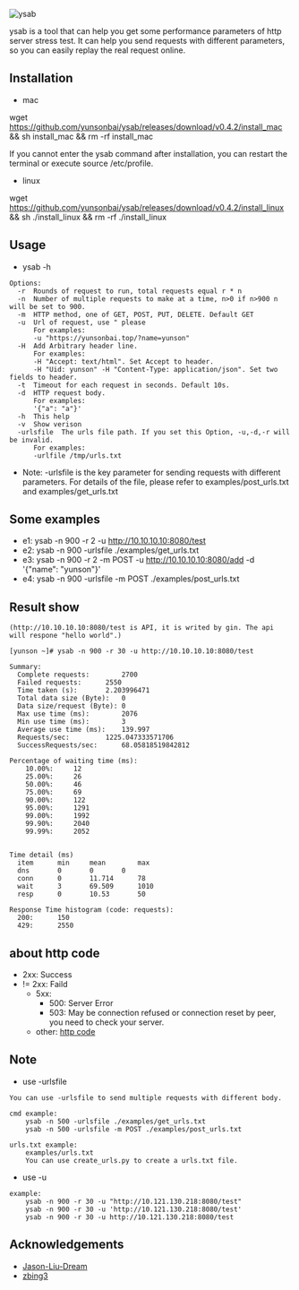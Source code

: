 
![ysab](https://github.com/yunsonbai/ysab/blob/master/ysab2.jpeg)

ysab is a tool that can help you get some performance parameters of http server stress test.
It can help you send requests with different parameters, so you can easily replay the real request online.

## Installation
* mac

wget https://github.com/yunsonbai/ysab/releases/download/v0.4.2/install_mac && sh install_mac && rm -rf install_mac

If you cannot enter the ysab command after installation, you can restart the terminal or execute source /etc/profile.

* linux

wget https://github.com/yunsonbai/ysab/releases/download/v0.4.2/install_linux && sh ./install_linux && rm -rf ./install_linux


## Usage
* ysab -h

```
Options:
  -r  Rounds of request to run, total requests equal r * n
  -n  Number of multiple requests to make at a time, n>0 if n>900 n will be set to 900.
  -m  HTTP method, one of GET, POST, PUT, DELETE. Default GET
  -u  Url of request, use " please
      For examples: 
      -u "https://yunsonbai.top/?name=yunson"
  -H  Add Arbitrary header line.
      For examples:
      -H "Accept: text/html". Set Accept to header.
      -H "Uid: yunson" -H "Content-Type: application/json". Set two fields to header.
  -t  Timeout for each request in seconds. Default 10s.
  -d  HTTP request body. 
      For examples:
      '{"a": "a"}'
  -h  This help
  -v  Show verison
  -urlsfile  The urls file path. If you set this Option, -u,-d,-r will be invalid.
      For examples:
      -urlfile /tmp/urls.txt
```

* Note: -urlsfile is the key parameter for sending requests with different parameters. For details of the file, please refer to examples/post_urls.txt and examples/get_urls.txt

## Some examples
* e1: ysab -n 900 -r 2 -u http://10.10.10.10:8080/test
* e2: ysab -n 900 -urlsfile ./examples/get_urls.txt
* e3: ysab -n 900 -r 2 -m POST -u http://10.10.10.10:8080/add -d '{"name": "yunson"}'
* e4: ysab -n 900 -urlsfile -m POST ./examples/post_urls.txt

## Result show
```
(http://10.10.10.10:8080/test is API, it is writed by gin. The api will respone "hello world".)

[yunson ~]# ysab -n 900 -r 30 -u http://10.10.10.10:8080/test

Summary:
  Complete requests:		2700
  Failed requests:		2550
  Time taken (s):		2.203996471
  Total data size (Byte):	0
  Data size/request (Byte):	0
  Max use time (ms):		2076
  Min use time (ms):		3
  Average use time (ms):	139.997
  Requests/sec:			1225.047333571706
  SuccessRequests/sec:		68.05818519842812

Percentage of waiting time (ms):
    10.00%:		12
    25.00%:		26
    50.00%:		46
    75.00%:		69
    90.00%:		122
    95.00%:		1291
    99.00%:		1992
    99.90%:		2040
    99.99%:		2052


Time detail (ms)
  item		min		mean		max
  dns		0		0		0
  conn		0		11.714		78
  wait		3		69.509		1010
  resp		0		10.53		50

Response Time histogram (code: requests):
  200:		150
  429:		2550
```

## about http code
* 2xx: Success
* != 2xx: Faild
    * 5xx:
        * 500: Server Error
        * 503: May be connection refused or connection reset by peer, you need to check your server.
    * other: [http code](https://en.wikipedia.org/wiki/List_of_HTTP_status_codes)

## Note
* use -urlsfile
```
You can use -urlsfile to send multiple requests with different body.

cmd example:
	ysab -n 500 -urlsfile ./examples/get_urls.txt
    ysab -n 500 -urlsfile -m POST ./examples/post_urls.txt

urls.txt example:
	examples/urls.txt
	You can use create_urls.py to create a urls.txt file.
```

* use -u
```
example:
    ysab -n 900 -r 30 -u "http://10.121.130.218:8080/test"
    ysab -n 900 -r 30 -u 'http://10.121.130.218:8080/test'
    ysab -n 900 -r 30 -u http://10.121.130.218:8080/test

```

## Acknowledgements
* [Jason-Liu-Dream](https://github.com/Jason-Liu-Dream)
* [zbing3](https://github.com/zbing3)
